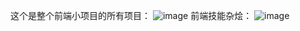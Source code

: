 这个是整个前端小项目的所有项目：
![image](https://raw.githubusercontent.com/CynScm/front-end-subjects/master/front-end-projects.bmp)
前端技能杂烩：
![image](https://raw.githubusercontent.com/CynScm/front-end-subjects/master/skills.png)
